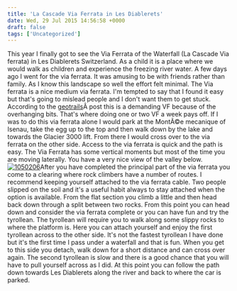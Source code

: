 ```yaml
---
title: 'La Cascade Via Ferrata in Les Diablerets'
date: Wed, 29 Jul 2015 14:56:58 +0000
draft: false
tags: ['Uncategorized']
---
```


This year I finally got to see the Via Ferrata of the Waterfall (La Cascade Via ferrata) in Les Diablerets Switzerland. As a child it is a place where we would walk as children and experience the freezing river water. A few days ago I went for the via ferrata. It was amusing to be with friends rather than family. As I know this landscape so well the effort felt minimal. The Via ferrata is a nice medium via ferrata. I'm tempted to say that I found it easy but that's going to mislead people and I don't want them to get stuck. According to the [geotrails](http://www.geotrails.ch/tourismvd/detail.php?PHPSESSID=857d3aa7b91b1fb3f2fccff9adcfe30e&trailid=124279)Â post this is a demanding VF because of the overhanging bits. That's where doing one or two VF a week pays off. If I was to do this via ferrata alone I would park at the MontÃ©e mecanique of Isenau, take the egg up to the top and then walk down by the lake and towards the Glacier 3000 lift. From there I would cross over to the via ferrata on the other side. Access to the via ferrata is quick and the path is easy. The Via Ferrata has some vertical moments but most of the time you are moving laterally. You have a very nice view of the valley below. [![1050206](http://www.main-vision.com/richard/blog/wp-content/uploads/2015/07/1050206-1024x576.jpg)](http://www.main-vision.com/richard/blog/wp-content/uploads/2015/07/1050206.jpg)After you have completed the principal part of the via ferrata you come to a clearing where rock climbers have a number of routes. I recommend keeping yourself attached to the via ferrata cable. Two people slipped on the soil and it's a useful habit always to stay attached when the option is available. From the flat section you climb a little and then head back down through a split between two rocks. From this point you can head down and consider the via ferrata complete or you can have fun and try the tyrollean. The tyrollean will require you to walk along some slippy rocks to where the platform is. Here you can attach yourself and enjoy the first tyrollean across to the other side. It's not the fastest tyrollean I have done but it's the first time I pass under a waterfall and that is fun. When you get to this side you detach, walk down for a short distance and can cross over again. The second tyrollean is slow and there is a good chance that you will have to pull yourself across as I did. At this point you can follow the path down towards Les Diablerets along the river and back to where the car is parked.